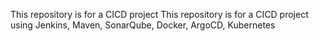This repository is for a CICD project
This repository is for a CICD project using Jenkins, Maven, SonarQube, Docker, ArgoCD, Kubernetes
